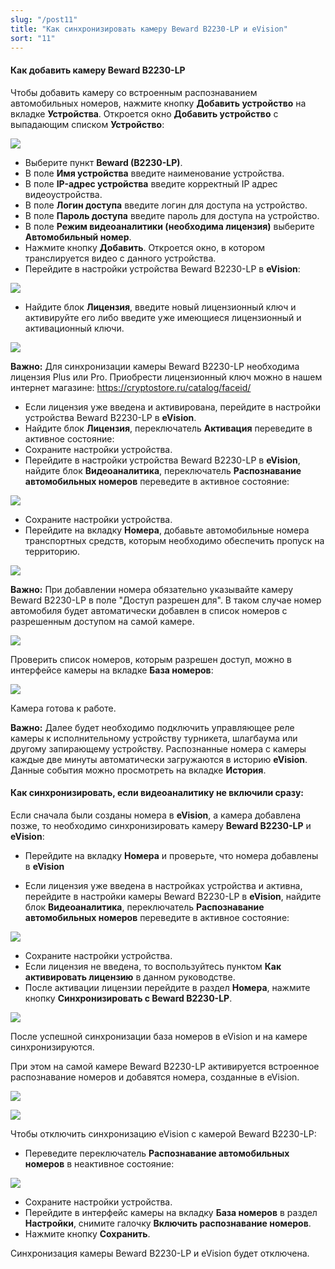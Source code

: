 ```yaml
---
slug: "/post11"
title: "Как синхронизировать камеру Beward B2230-LP и eVision"
sort: "11"
---
```


#### Как добавить камеру Beward B2230-LP 

Чтобы добавить камеру со встроенным распознаванием автомобильных номеров, нажмите кнопку **Добавить устройство** на вкладке **Устройства**. Откроется окно **Добавить устройство** с выпадающим списком **Устройство**:

![](images/доб_уст.png)  

- Выберите пункт **Beward (B2230-LP)**.
- В поле **Имя устройства** введите наименование устройства.
- В поле **IP-адрес устройства** введите корректный IP адрес видеоустройства.
- В поле **Логин доступа** введите логин для доступа на устройство.
- В поле **Пароль доступа** введите пароль для доступа на устройство.
- В поле **Режим видеоаналитики (необходима лицензия)** выберите **Автомобильный номер**.
- Нажмите кнопку **Добавить**. Откроется окно, в котором транслируется видео с данного устройства.
- Перейдите в настройки устройства Beward B2230-LP в **eVision**:

![](images/Редактировать.png)

- Найдите блок **Лицензия**, введите новый лицензионный ключ и активируйте его либо введите уже имеющиеся лицензионный и активационный ключи.

 ![](images/Screenshot_190.png)   

**Важно:** Для синхронизации камеры Beward B2230-LP необходима лицензия Plus или Pro. Приобрести лицензионный ключ можно в нашем интернет магазине: https://cryptostore.ru/catalog/faceid/

- Если лицензия уже введена и активирована, перейдите в настройки устройства Beward B2230-LP в **eVision**. 
- Найдите блок **Лицензия**, переключатель **Активация** переведите в активное состояние:
- Сохраните настройки устройства.
- Перейдите в настройки устройства Beward B2230-LP в **eVision**, найдите блок **Видеоаналитика**, переключатель **Распознавание автомобильных номеров** переведите в активное состояние:

![](images/Screenshot_206.png)  

- Сохраните настройки устройства.
- Перейдите на вкладку **Номера**, добавьте автомобильные номера транспортных средств, которым необходимо обеспечить пропуск на территорию.

![](images/Screenshot_202.png)  

**Важно:** При добавлении номера обязательно указывайте камеру Beward B2230-LP в поле "Доступ разрешен для". В таком случае номер автомобиля будет автоматически добавлен в список номеров с разрешенным доступом на самой камере.

![](images/Screenshot_197.png)  

Проверить список номеров, которым разрешен доступ, можно в интерфейсе камеры на вкладке **База номеров**:

![](images/Screenshot_203.png)  

Камера готова к работе. 

**Важно:** Далее будет необходимо подключить управляющее реле камеры к исполнительному устройству турникета, шлагбаума или другому запирающему устройству. Распознанные номера с камеры каждые две минуты автоматически загружаются в историю **eVision**. Данные события можно просмотреть на вкладке **История**.

#### Как синхронизировать, если видеоаналитику не включили сразу:

Если сначала были созданы номера в **eVision**, а камера добавлена позже, то необходимо синхронизировать камеру **Beward B2230-LP** и **eVision**:

- Перейдите на вкладку **Номера** и проверьте, что номера добавлены в **eVision** 

- Если лицензия уже введена в настройках устройства и активна, перейдите в настройки камеры Beward B2230-LP в **eVision**, найдите блок **Видеоаналитика**, переключатель **Распознавание автомобильных номеров** переведите в активное состояние:

![](images/Screenshot_206.png)  

- Сохраните настройки устройства.
- Если лицензия не введена, то воспользуйтесь пунктом **Как активировать лицензию** в данном руководстве.
- После активации лицензии перейдите в раздел **Номера**, нажмите кнопку **Синхронизировать с Beward B2230-LP**. 

![](images/Screenshot_165.png)  

После успешной синхронизации база номеров в eVision и на камере синхронизируются.

При этом на самой камере Beward B2230-LP активируется встроенное распознавание номеров и добавятся номера, созданные в eVision.  

![](images/Screenshot_168.png)    

![](images/Screenshot_170.png)   

Чтобы отключить синхронизацию eVision c камерой Beward B2230-LP:

- Переведите переключатель **Распознавание автомобильных номеров** в неактивное состояние:

![](images/Screenshot_173.png)

- Сохраните настройки устройства.
- Перейдите в интерфейс камеры на вкладку **База номеров** в раздел **Настройки**, снимите галочку **Включить распознавание номеров**.
- Нажмите кнопку **Сохранить**.

Синхронизация камеры Beward B2230-LP и eVision будет отключена.